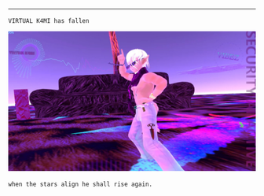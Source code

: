 

----------------------------------------






`VIRTUAL K4MI has fallen`






![image](https://raw.githubusercontent.com/VIRTUAL-K4MI-CLUB/Master/gh-pages/274068227_704191123909429_5075561750844527944_n.jpg)























































`when the stars align he shall rise again.`
